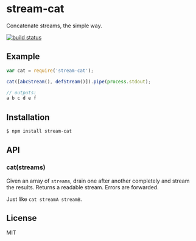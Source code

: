 
# stream-cat

  Concatenate streams, the simple way.

  [![build status](https://secure.travis-ci.org/micnews/stream-cat.svg)](http://travis-ci.org/micnews/stream-cat)

## Example

```js
var cat = require('stream-cat');

cat([abcStream(), defStream()]).pipe(process.stdout);

// outputs:
a b c d e f
```

## Installation

```bash
$ npm install stream-cat
```

## API

### cat(streams)

  Given an array of `streams`, drain one after another completely and stream the results. Returns a readable stream. Errors are forwarded.

  Just like `cat streamA streamB`.

## License

  MIT

